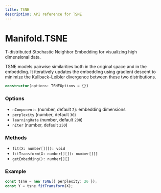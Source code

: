 ```yaml
---
title: TSNE
description: API reference for TSNE
---
```


# Manifold.TSNE

T-distributed Stochastic Neighbor Embedding for visualizing high dimensional data.

TSNE models pairwise similarities both in the original space and in the
embedding. It iteratively updates the embedding using gradient descent to
minimize the Kullback–Leibler divergence between these two distributions.

```ts
constructor(options: TSNEOptions = {})
```

### Options
- `nComponents` (number, default `2`): embedding dimensions
- `perplexity` (number, default `30`)
- `learningRate` (number, default `200`)
- `nIter` (number, default `250`)

### Methods
- `fit(X: number[][]): void`
- `fitTransform(X: number[][]): number[][]`
- `getEmbedding(): number[][]`

### Example
```ts
const tsne = new TSNE({ perplexity: 20 });
const Y = tsne.fitTransform(X);
```
